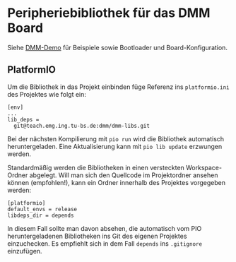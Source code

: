 # Peripheriebibliothek für das DMM Board
 
Siehe [DMM-Demo](https://teach.emg.ing.tu-bs.de/git/dmm/dmm-demo) für Beispiele
sowie Bootloader und Board-Konfiguration.
 
## PlatformIO
Um die Bibliothek in das Projekt einbinden füge Referenz ins `platformio.ini` 
des Projektes wie folgt ein:
```
[env]
...
lib_deps = 
  git@teach.emg.ing.tu-bs.de:dmm/dmm-libs.git

```

Bei der nächsten Kompilierung mit `pio run` wird die Bibliothek automatisch 
heruntergeladen. Eine Aktualisierung kann mit `pio lib update` erzwungen werden.

Standardmäßig werden die Bibliotheken in einen versteckten Workspace-Ordner 
abgelegt. Will man sich den Quellcode im Projektordner ansehen können 
(empfohlen!), kann ein Ordner innerhalb des Projektes vorgegeben werden:
```
[platformio]
default_envs = release
libdeps_dir = depends
```
In diesem Fall sollte man davon absehen, die automatisch vom PIO 
heruntergeladenen Bibliotheken ins Git des eigenen Projektes einzuchecken.
Es empfiehlt sich in dem Fall `depends` ins `.gitignore` einzufügen.
